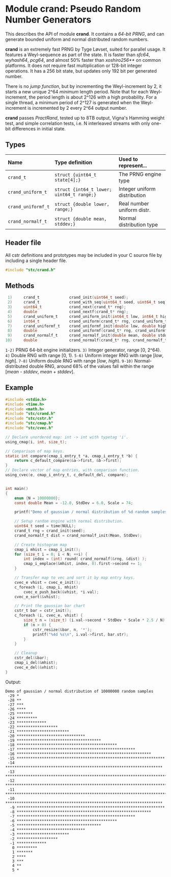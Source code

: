 # Module crand: Pseudo Random Number Generators

This describes the API of module **crand**. It contains a *64-bit PRNG*, and can generate
bounded uniform and normal distributed random numbers.

**crand** is an extremely fast PRNG by Tyge Løvset, suited for parallel usage. It features a 
Weyl-sequence as part of the state. It is faster than *sfc64*, *wyhash64*, *pcg64*, and almost
50% faster than *xoshiro256\*\** on common platforms. It does not require fast multiplication or
128-bit integer operations. It has a 256 bit state, but updates only 192 bit per generated
number.

There is no *jump function*, but by incrementing the Weyl-increment by 2, it starts
a new unique 2^64 *minimum* length period. Note that for each Weyl-increment, the period
length is about 2^126 with a high probability. For a single thread, a minimum period of 2^127
is generated when the Weyl-increment is incremented by 2 every 2^64 output number.

**crand** passes *PractRand*, tested up to 8TB output, Vigna's Hamming weight test, and simple
correlation tests, i.e. N interleaved streams with only one-bit differences in initial state.

## Types

| Name               | Type definition                           | Used to represent...         |
|:-------------------|:------------------------------------------|:-----------------------------|
| `crand_t`          | `struct {uint64_t state[4];}`             | The PRNG engine type         |
| `crand_uniform_t`  | `struct {int64_t lower; uint64_t range;}` | Integer uniform distribution |
| `crand_uniformf_t` | `struct {double lower, range;}`           | Real number uniform distr.   |
| `crand_normalf_t`  | `struct {double mean, stddev;}`           | Normal distribution type     |

## Header file

All cstr definitions and prototypes may be included in your C source file by including a single header file.
```c
#include "stc/crand.h"
```

## Methods

```c
 1)     crand_t             crand_init(uint64_t seed);
 2)     crand_t             crand_with_seq(uint64_t seed, uint64_t seq);
 3)     uint64_t            crand_next(crand_t* rng);
 4)     double              crand_nextf(crand_t* rng);
 5)     crand_uniform_t     crand_uniform_init(int64_t low, int64_t high);
 6)     int64_t             crand_uniform(crand_t* rng, crand_uniform_t* dist);
 7)     crand_uniformf_t    crand_uniformf_init(double low, double high);
 8)     double              crand_uniformf(crand_t* rng, crand_uniformf_t* dist);
 9)     crand_normalf_t     crand_normalf_init(double mean, double stddev);
10)     double              crand_normalf(crand_t* rng, crand_normalf_t* dist);
```
`1-2)` PRNG 64-bit engine initializers. `3)` Integer generator, range \[0, 2^64).
`4)` Double RNG with range \[0, 1). `5-6)` Uniform integer RNG with range \[*low*, *high*].
`7-8)` Uniform double RNG with range \[*low*, *high*). `9-10)` Normal-distributed double
RNG, around 68% of the values fall within the range [*mean* - *stddev*, *mean* + *stddev*].

## Example
```c
#include <stdio.h>
#include <time.h>
#include <math.h>
#include "stc/crand.h"
#include "stc/cstr.h"
#include "stc/cmap.h"
#include "stc/cvec.h"

// Declare unordered map: int -> int with typetag 'i'.
using_cmap(i, int, size_t);

// Comparison of map keys.
static int compare(cmap_i_entry_t *a, cmap_i_entry_t *b) {
    return c_default_compare(&a->first, &b->first);
}
// Declare vector of map entries, with comparison function.
using_cvec(e, cmap_i_entry_t, c_default_del, compare);


int main()
{
    enum {N = 10000000};
    const double Mean = -12.0, StdDev = 6.0, Scale = 74;

    printf("Demo of gaussian / normal distribution of %d random samples\n", N);

    // Setup random engine with normal distribution.
    uint64_t seed = time(NULL);
    crand_t rng = crand_init(seed);
    crand_normalf_t dist = crand_normalf_init(Mean, StdDev);

    // Create histogram map
    cmap_i mhist = cmap_i_init();
    for (size_t i = 0; i < N; ++i) {
        int index = (int) round( crand_normalf(&rng, &dist) );
        cmap_i_emplace(&mhist, index, 0).first->second += 1;
    }

    // Transfer map to vec and sort it by map entry keys.
    cvec_e vhist = cvec_e_init();
    c_foreach (i, cmap_i, mhist)
        cvec_e_push_back(&vhist, *i.val);
    cvec_e_sort(&vhist);

    // Print the gaussian bar chart
    cstr_t bar = cstr_init();
    c_foreach (i, cvec_e, vhist) {
        size_t n = (size_t) (i.val->second * StdDev * Scale * 2.5 / N);
        if (n > 0) {
            cstr_resize(&bar, n, '*');
            printf("%4d %s\n", i.val->first, bar.str);
        }
    }

    // Cleanup
    cstr_del(&bar);
    cmap_i_del(&mhist);
    cvec_e_del(&vhist);
}
```
Output:
```
Demo of gaussian / normal distribution of 10000000 random samples
 -29 *
 -28 **
 -27 ***
 -26 ****
 -25 *******
 -24 *********
 -23 *************
 -22 ******************
 -21 ***********************
 -20 ******************************
 -19 *************************************
 -18 ********************************************
 -17 ****************************************************
 -16 ***********************************************************
 -15 *****************************************************************
 -14 *********************************************************************
 -13 ************************************************************************
 -12 *************************************************************************
 -11 ************************************************************************
 -10 *********************************************************************
  -9 *****************************************************************
  -8 ***********************************************************
  -7 ****************************************************
  -6 ********************************************
  -5 *************************************
  -4 ******************************
  -3 ***********************
  -2 ******************
  -1 *************
   0 *********
   1 *******
   2 ****
   3 ***
   4 **
   5 *
```
